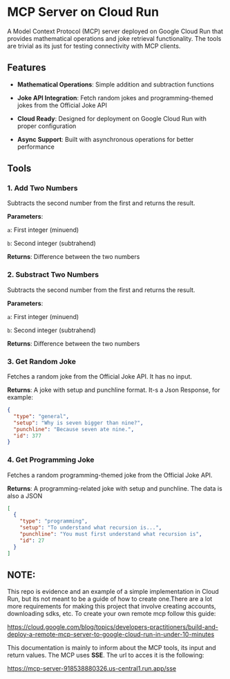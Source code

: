# MCP Server on Cloud Run

A Model Context Protocol (MCP) server deployed on Google Cloud Run that provides mathematical operations and joke retrieval functionality. The tools are trivial as its just for testing connectivity with MCP clients.

## Features
* __Mathematical Operations__: Simple addition and subtraction functions

* __Joke API Integration__: Fetch random jokes and programming-themed jokes from the Official Joke API

* __Cloud Ready__: Designed for deployment on Google Cloud Run with proper configuration

* __Async Support__: Built with asynchronous operations for better performance

## Tools

### 1. Add Two Numbers

Subtracts the second number from the first and returns the result.

__Parameters__:

`a`: First integer (minuend)

`b`: Second integer (subtrahend)

__Returns__: Difference between the two numbers

### 2. Substract Two Numbers

Subtracts the second number from the first and returns the result.

__Parameters__:

`a`: First integer (minuend)

`b`: Second integer (subtrahend)

__Returns__: Difference between the two numbers

### 3. Get Random Joke

Fetches a random joke from the Official Joke API. It has no input.

__Returns__: A joke with setup and punchline format. It-s a Json Response, for example:

```json
{
  "type": "general",
  "setup": "Why is seven bigger than nine?",
  "punchline": "Because seven ate nine.",
  "id": 377
}

```

### 4. Get Programming Joke
Fetches a random programming-themed joke from the Official Joke API.

__Returns__: A programming-related joke with setup and punchline. The data is also a JSON

```json
[
  {
    "type": "programming",
    "setup": "To understand what recursion is...",
    "punchline": "You must first understand what recursion is",
    "id": 27
  }
]

```

## NOTE:

This repo is evidence and an example of a simple implementation in Cloud Run, but its not meant to be a guide of how to create one.There are a lot more requirements for making this project that involve creating accounts, downloading sdks, etc. To create your own remote mcp follow this guide:

https://cloud.google.com/blog/topics/developers-practitioners/build-and-deploy-a-remote-mcp-server-to-google-cloud-run-in-under-10-minutes

This documentation is mainly to inform about the MCP tools, its input and return values. The MCP uses __SSE__. The url to acces it is the following:

https://mcp-server-918538880326.us-central1.run.app/sse

